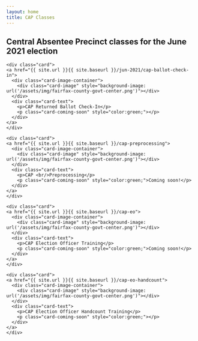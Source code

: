 ```yaml
---
layout: home
title: CAP Classes
---
```


<h2>Central Absentee Precinct classes for the June 2021 election</h2>

<div class="cards">

    <div class="card">
    <a href="{{ site.url }}{{ site.baseurl }}/jun-2021/cap-ballot-check-in">
      <div class="card-image-container">
        <div class="card-image" style="background-image: url('/assets/img/fairfax-county-govt-center.png')"></div>
      </div>
      <div class="card-text">
        <p>CAP Returned Ballot Check-In</p>
        <p class="card-coming-soon" style="color:green;"></p>
      </div>
    </a>
    </div>

    <div class="card">
    <a href="{{ site.url }}{{ site.baseurl }}/cap-preprocessing">
      <div class="card-image-container">
        <div class="card-image" style="background-image: url('/assets/img/fairfax-county-govt-center.png')"></div>
      </div>
      <div class="card-text">
        <p>CAP <br/>Preprocessing</p>
        <p class="card-coming-soon" style="color:green;">Coming soon!</p>
      </div>
    </a>
    </div>

    <div class="card">
    <a href="{{ site.url }}{{ site.baseurl }}/cap-eo">
      <div class="card-image-container">
        <div class="card-image" style="background-image: url('/assets/img/fairfax-county-govt-center.png')"></div>
      </div>
      <div class="card-text">
        <p>CAP Election Officer Training</p>
        <p class="card-coming-soon" style="color:green;">Coming soon!</p>
      </div>
    </a>
    </div>

    <div class="card">
    <a href="{{ site.url }}{{ site.baseurl }}/cap-eo-handcount">
      <div class="card-image-container">
        <div class="card-image" style="background-image: url('/assets/img/fairfax-county-govt-center.png')"></div>
      </div>
      <div class="card-text">
        <p>CAP Election Officer Handcount Training</p>
        <p class="card-coming-soon" style="color:green;"></p>
      </div>
    </a>
    </div>
</div>